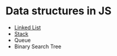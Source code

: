 # Data structures in JS

- [Linked List](https://github.com/mandober/js-data-structures/tree/master/linked-list)
- [Stack](https://github.com/mandober/js-data-structures/tree/master/stack)
- Queue
- Binary Search Tree
